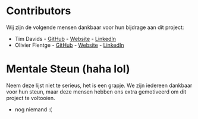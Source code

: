 # Contributors

Wij zijn de volgende mensen dankbaar voor hun bijdrage aan dit project:
- Tim Davids - [GitHub](https://github.com/stuncs69) - [Website](https://stuncs.dev) - [LinkedIn](https://www.linkedin.com/in/tim-davids-5a9375267/)
- Olivier Flentge - [GitHub](https://github.com/sympact06) - [Website](https://olivierflentge.nl) - [LinkedIn](https://www.linkedin.com/in/oflentge/)


# Mentale Steun (haha lol)
Neem deze lijst niet te serieus, het is een grapje. We zijn iedereen dankbaar voor hun steun, maar deze mensen hebben ons extra gemotiveerd om dit project te voltooien.
- nog niemand :(
